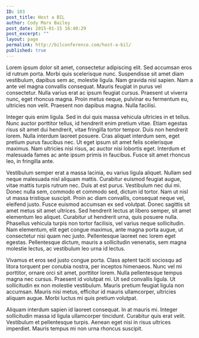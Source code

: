```yaml
---
ID: 103
post_title: Host a BIL
author: Cody Marx Bailey
post_date: 2015-01-15 16:40:29
post_excerpt: ""
layout: page
permalink: http://bilconference.com/host-a-bil/
published: true
---
```

Lorem ipsum dolor sit amet, consectetur adipiscing elit. Sed accumsan eros id rutrum porta. Morbi quis scelerisque nunc. Suspendisse sit amet diam vestibulum, dapibus sem ac, molestie ligula. Nam gravida nisl sapien. Nam a ante vel magna convallis consequat. Mauris feugiat in purus vel consectetur. Nulla varius erat ac ipsum feugiat cursus. Praesent ut viverra nunc, eget rhoncus magna. Proin metus neque, pulvinar eu fermentum eu, ultricies non velit. Praesent non dapibus magna. Nulla facilisi.

Integer quis enim ligula. Sed in dui quis massa vehicula ultricies in et tellus. Nunc auctor porttitor tellus, id hendrerit enim pretium vitae. Etiam egestas risus sit amet dui hendrerit, vitae fringilla tortor tempor. Duis non hendrerit lorem. Nulla interdum laoreet posuere. Cras aliquet interdum sem, eget pretium purus faucibus nec. Ut eget ipsum sit amet felis scelerisque maximus. Nam ultricies nisi risus, ac auctor nisi lobortis eget. Interdum et malesuada fames ac ante ipsum primis in faucibus. Fusce sit amet rhoncus leo, in fringilla ante.

Vestibulum semper erat a massa lacinia, eu varius ligula aliquet. Nullam sed neque malesuada nisl aliquam mattis. Curabitur euismod feugiat augue, vitae mattis turpis rutrum nec. Duis at est purus. Vestibulum nec dui mi. Donec nulla sem, commodo et commodo sed, dictum id tortor. Nam ut nisl ut massa tristique suscipit. Proin ac diam convallis, consequat neque vel, eleifend justo. Fusce euismod accumsan ex sed volutpat. Donec sagittis sit amet metus sit amet ultrices. Sed hendrerit lectus at libero semper, sit amet elementum leo aliquet. Curabitur ut hendrerit urna, quis posuere nulla. Phasellus vehicula turpis non tortor facilisis, vel varius neque sollicitudin. Nam elementum, elit eget congue maximus, ante magna porta augue, ut consectetur nisi quam nec justo. Pellentesque laoreet nec lorem eget egestas. Pellentesque dictum, mauris a sollicitudin venenatis, sem magna molestie lectus, ac vestibulum leo urna id lectus.

Vivamus et eros sed justo congue porta. Class aptent taciti sociosqu ad litora torquent per conubia nostra, per inceptos himenaeos. Nunc vel mi porttitor, ornare orci sit amet, porttitor lorem. Nulla pellentesque tempus magna nec cursus. Praesent id volutpat mi. Ut sed convallis ligula. Ut sollicitudin ex non molestie vestibulum. Mauris pretium feugiat ligula non accumsan. Mauris nisi metus, efficitur id mauris ullamcorper, ultricies aliquam augue. Morbi luctus mi quis pretium volutpat.

Aliquam interdum sapien id laoreet consequat. In at mauris mi. Integer sollicitudin massa id ligula ullamcorper tincidunt. Curabitur quis erat velit. Vestibulum et pellentesque turpis. Aenean eget nisi in risus ultrices imperdiet. Mauris tempus mi non urna rhoncus suscipit.